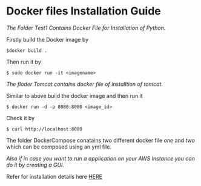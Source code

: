 # Docker files Installation Guide

_The Folder Test1 Contains Docker File for Installation of Python._

Firstly build the Docker image by

```
$docker build .
```

Then run it by

```
$ sudo docker run -it <imagename>
```

_The floder Tomcat contains docker file of installtion of tomcat._

Similar to above build the docker image and then run it

```
$ docker run -d -p 8080:8080 <image_id>
```

Check it by

```
$ curl http://localhost:8080
```

The folder DockerCompose conatains two different docker file _one_ and _two_ which can be composed using an yml file.

_Also if in case you want to run a application on your AWS Instance you can do it by creating a GUI._

Refer for installation details here [HERE](https://ubuntu.com/tutorials/ubuntu-desktop-aws#3-configuring-the-vnc-server)
